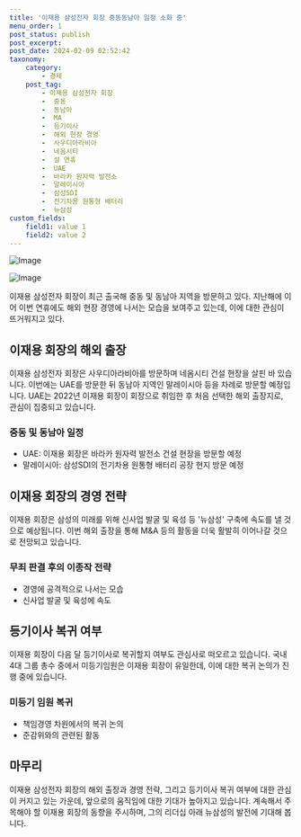 ```yaml
---
title: '이재용 삼성전자 회장 중동동남아 일정 소화 중'
menu_order: 1
post_status: publish
post_excerpt: 
post_date: 2024-02-09 02:52:42
taxonomy:
    category:
        - 경제
    post_tag:
        - 이재용 삼성전자 회장
        -  중동
        -  동남아
        -  MA
        -  등기이사
        -  해외 현장 경영
        -  사우디아라비아
        -  네옴시티
        -  설 연휴
        -  UAE
        -  바라카 원자력 발전소
        -  말레이시아
        -  삼성SDI
        -  전기차용 원통형 배터리
        -  뉴삼성
custom_fields:
    field1: value 1
    field2: value 2
---
```


![Image](https://imgnews.pstatic.net/image/629/2024/02/09/202433721707377076_20240209000129685.jpg?type=w647)

![Image](https://imgnews.pstatic.net/image/629/2024/02/09/202471951707377091_20240209000129689.jpg?type=w647)

이재용 삼성전자 회장이 최근 출국해 중동 및 동남아 지역을 방문하고 있다. 지난해에 이어 이번 연휴에도 해외 현장 경영에 나서는 모습을 보여주고 있는데, 이에 대한 관심이 뜨거워지고 있다. 
## 이재용 회장의 해외 출장
이재용 삼성전자 회장은 사우디아라비아를 방문하며 네옴시티 건설 현장을 살핀 바 있습니다. 이번에는 UAE를 방문한 뒤 동남아 지역인 말레이시아 등을 차례로 방문할 예정입니다. UAE는 2022년 이재용 회장이 회장으로 취임한 후 처음 선택한 해외 출장지로, 관심이 집중되고 있습니다.
### 중동 및 동남아 일정
- UAE: 이재용 회장은 바라카 원자력 발전소 건설 현장을 방문할 예정
- 말레이시아: 삼성SDI의 전기차용 원통형 배터리 공장 현지 방문 예정
## 이재용 회장의 경영 전략
이재용 회장은 삼성의 미래를 위해 신사업 발굴 및 육성 등 '뉴삼성' 구축에 속도를 낼 것으로 예상됩니다. 이번 해외 출장을 통해 M&A 등의 활동을 더욱 활발히 이어나갈 것으로 전망되고 있습니다.
### 무죄 판결 후의 이종작 전략
- 경영에 공격적으로 나서는 모습
- 신사업 발굴 및 육성에 속도
## 등기이사 복귀 여부
이재용 회장이 다음 달 등기이사로 복귀할지 여부도 관심사로 떠오르고 있습니다. 국내 4대 그룹 총수 중에서 미등기임원은 이재용 회장이 유일한데, 이에 대한 복귀 논의가 진행 중에 있습니다.
### 미등기 임원 복귀
- 책임경영 차원에서의 복귀 논의
- 준감위와의 관련된 활동
## 마무리
이재용 삼성전자 회장의 해외 출장과 경영 전략, 그리고 등기이사 복귀 여부에 대한 관심이 커지고 있는 가운데, 앞으로의 움직임에 대한 기대가 높아지고 있습니다. 계속해서 주목해야 할 이재용 회장의 동향을 주시하며, 그의 리더십 아래 뉴삼성의 발전에 기대해 봅니다.
